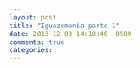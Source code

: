 ```yaml
---
layout: post
title: "Iguazomanía parte 1"
date: 2013-12-03 14:18:40 -0500
comments: true
categories: 
---
```

